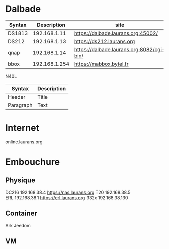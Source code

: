 # Dalbade
| Syntax      | Description | site        |
| ----------- | ----------- | ----------- |
|DS1813|192.168.1.11|https://dalbade.laurans.org:45002/|
|DS212|192.168.1.13|https://ds212.laurans.org|
|qnap|192.168.1.14|https://dalbade.laurans.org:8082/cgi-bin/|
|bbox|192.168.1.254|https://mabbox.bytel.fr|

N40L    

| Syntax      | Description |
| ----------- | ----------- |
| Header      | Title       |
| Paragraph   | Text        |

# Internet
online.laurans.org

# Embouchure
## Physique
DC216   192.168.38.4    https://nas.laurans.org
T20     192.168.38.5    
ERL     192.168.38.1    https://erl.laurans.org
332x    192.168.38.130  
## Container
Ark
Jeedom
## VM
